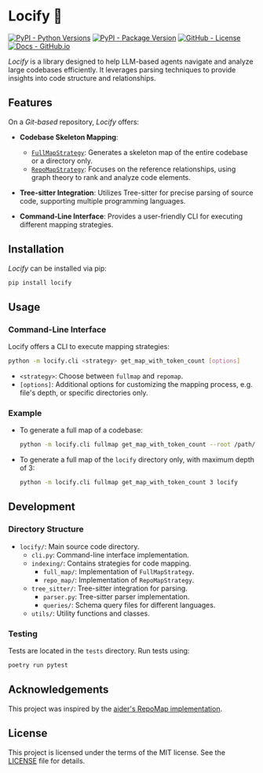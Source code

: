 # Locify 🔎

<!--- BADGES: START --->
[![PyPI - Python Versions](https://img.shields.io/pypi/pyversions/locify.svg?logo=pypi&style=plastic)][#pypi-package]
[![PyPI - Package Version](https://img.shields.io/pypi/v/locify?logo=pypi&style=plastic&color=orange)][#pypi-package]
[![GitHub - License](https://img.shields.io/github/license/ryanhoangt/locify?logo=github&style=plastic&color=green)][#github-license]
[![Docs - GitHub.io](https://img.shields.io/static/v1?logo=github&style=plastic&color=pink&label=docs&message=locify)][#docs-package]

[#github-license]: https://github.com/ryanhoangt/locify/blob/main/LICENSE
[#pypi-package]: https://pypi.org/project/locify/
[#docs-package]: https://ryanhoangt.github.io/locify/
<!--- BADGES: END --->

*Locify* is a library designed to help LLM-based agents navigate and analyze large codebases efficiently. It leverages parsing techniques to provide insights into code structure and relationships.

## Features

On a *Git-based* repository, *Locify* offers:

- **Codebase Skeleton Mapping**:
  - [`FullMapStrategy`](locify/indexing/full_map/README.md): Generates a skeleton map of the entire codebase or a directory only.
  - [`RepoMapStrategy`](locify/indexing/repo_map/README.md): Focuses on the reference relationships, using graph theory to rank and analyze code elements.

- **Tree-sitter Integration**: Utilizes Tree-sitter for precise parsing of source code, supporting multiple programming languages.

- **Command-Line Interface**: Provides a user-friendly CLI for executing different mapping strategies.

## Installation

*Locify* can be installed via pip:

```bash
pip install locify
```

## Usage

### Command-Line Interface

Locify offers a CLI to execute mapping strategies:

```bash
python -m locify.cli <strategy> get_map_with_token_count [options]
```

- `<strategy>`: Choose between `fullmap` and `repomap`.
- `[options]`: Additional options for customizing the mapping process, e.g. file's depth, or
  specific directories only.

### Example

- To generate a full map of a codebase:

    ```bash
    python -m locify.cli fullmap get_map_with_token_count --root /path/to/gitrepo
    ```

- To generate a full map of the `locify` directory only, with maximum depth of 3:

    ```bash
    python -m locify.cli fullmap get_map_with_token_count 3 locify
    ```

## Development

### Directory Structure

- `locify/`: Main source code directory.
  - `cli.py`: Command-line interface implementation.
  - `indexing/`: Contains strategies for code mapping.
    - `full_map/`: Implementation of `FullMapStrategy`.
    - `repo_map/`: Implementation of `RepoMapStrategy`.
  - `tree_sitter/`: Tree-sitter integration for parsing.
    - `parser.py`: Tree-sitter parser implementation.
    - `queries/`: Schema query files for different languages.
  - `utils/`: Utility functions and classes.

### Testing

Tests are located in the `tests` directory. Run tests using:

```bash
poetry run pytest
```

## Acknowledgements

This project was inspired by the [aider's RepoMap implementation](https://github.com/paul-gauthier/aider/blob/main/aider/repomap.py).

## License

This project is licensed under the terms of the MIT license. See the [LICENSE](LICENSE) file for details.
